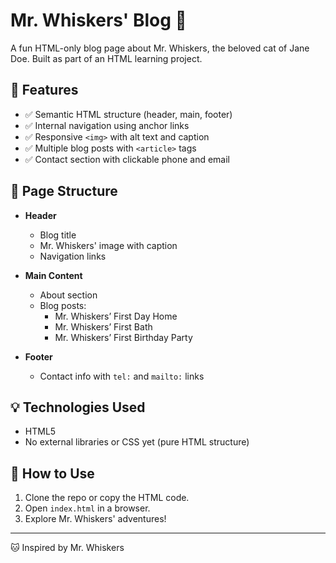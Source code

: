 # Mr. Whiskers' Blog 🐾

A fun HTML-only blog page about Mr. Whiskers, the beloved cat of Jane Doe. Built as part of an HTML learning project.

## 🚀 Features

- ✅ Semantic HTML structure (header, main, footer)
- ✅ Internal navigation using anchor links
- ✅ Responsive `<img>` with alt text and caption
- ✅ Multiple blog posts with `<article>` tags
- ✅ Contact section with clickable phone and email

## 📄 Page Structure

- **Header**  
  - Blog title  
  - Mr. Whiskers' image with caption  
  - Navigation links

- **Main Content**  
  - About section  
  - Blog posts:  
    - Mr. Whiskers’ First Day Home  
    - Mr. Whiskers’ First Bath  
    - Mr. Whiskers’ First Birthday Party  

- **Footer**  
  - Contact info with `tel:` and `mailto:` links

## 💡 Technologies Used

- HTML5
- No external libraries or CSS yet (pure HTML structure)


## 📌 How to Use

1. Clone the repo or copy the HTML code.
2. Open `index.html` in a browser.
3. Explore Mr. Whiskers' adventures!

---

🐱 Inspired by Mr. Whiskers
